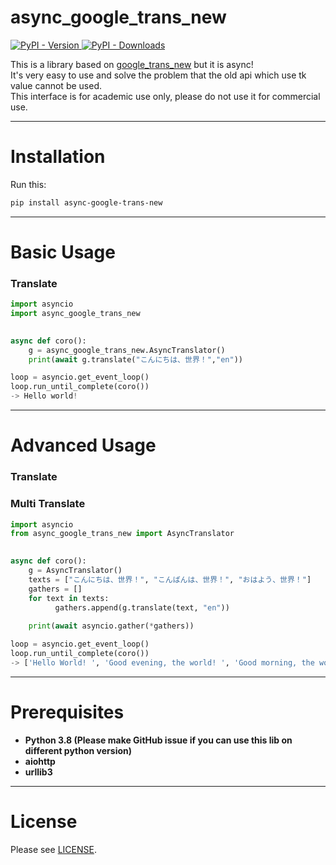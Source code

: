 # async_google_trans_new
[![PyPI - Version](https://img.shields.io/pypi/v/async_google_trans_new?style=flat-square) ![PyPI - Downloads](https://img.shields.io/pypi/dm/async_google_trans_new?style=flat-square)](https://pypi.org/project/async-google-trans-new/)

This is a library based on [google_trans_new](https://github.com/lushan88a/google_trans_new) but it is async!  
It's very easy to use and solve the problem that the old api which use tk value cannot be used.  
This interface is for academic use only, please do not use it for commercial use.  
  
***
  
  
Installation
====
Run this:
```bash
pip install async-google-trans-new
```

***
  
  
Basic Usage
=====
### Translate
```python
import asyncio
import async_google_trans_new  

 
async def coro():
    g = async_google_trans_new.AsyncTranslator()
    print(await g.translate("こんにちは、世界！","en"))

loop = asyncio.get_event_loop() 
loop.run_until_complete(coro())
-> Hello world!
```
***

Advanced Usage
=====
### Translate 
### Multi Translate
```python
import asyncio
from async_google_trans_new import AsyncTranslator

 
async def coro():
    g = AsyncTranslator()
    texts = ["こんにちは、世界！", "こんばんは、世界！", "おはよう、世界！"]
    gathers = []
    for text in texts:
    	  gathers.append(g.translate(text, "en"))
    
    print(await asyncio.gather(*gathers))

loop = asyncio.get_event_loop() 
loop.run_until_complete(coro())
-> ['Hello World! ', 'Good evening, the world! ', 'Good morning, the world! '] 
```
***

Prerequisites
====
* **Python 3.8 (Please make GitHub issue if you can use this lib on different python version)**  
* **aiohttp**  
* **urllib3**  
***
  
License
====
Please see [LICENSE](https://github.com/sevenc-nanashi/async_google_trans_new/blob/main/LICENSE).
